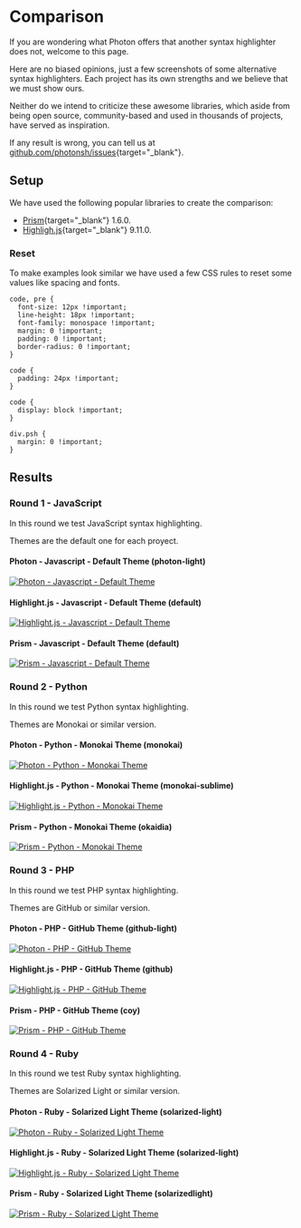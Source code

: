 # Comparison

If you are wondering what Photon offers that another syntax highlighter does not, welcome to this page.

Here are no biased opinions, just a few screenshots of some alternative syntax highlighters. Each project has its own strengths and we believe that we must show ours.

Neither do we intend to criticize these awesome libraries, which aside from being open source, community-based and used in thousands of projects, have served as inspiration.

If any result is wrong, you can tell us at [github.com/photonsh/issues](https://github.com/photonsh/issues){target="_blank"}.

## Setup

We have used the following popular libraries to create the comparison:

- [Prism](https://github.com/PrismJS/prism){target="_blank"} 1.6.0.
- [Highligh.js](https://github.com/isagalaev/highlight.js){target="_blank"} 9.11.0.

### Reset

To make examples look similar we have used a few CSS rules to reset some values like spacing and fonts.

``` {.language-css}
code, pre { 
  font-size: 12px !important;
  line-height: 18px !important;
  font-family: monospace !important;
  margin: 0 !important;
  padding: 0 !important;
  border-radius: 0 !important;
}

code {
  padding: 24px !important;
}

code {
  display: block !important;
}

div.psh {
  margin: 0 !important;
}
```

## Results

### Round 1 - JavaScript

In this round we test JavaScript syntax highlighting.

Themes are the default one for each proyect.

#### Photon - Javascript - Default Theme (photon-light)

[![Photon - Javascript - Default Theme](https://photon.sh/assets/img/comparison/javascript-default-photon.png)](https://photon.sh/assets/img/comparison/javascript-default-photon.png)

#### Highlight.js - Javascript - Default Theme (default)

[![Highlight.js - Javascript - Default Theme](https://photon.sh/assets/img/comparison/javascript-default-highlightjs.png)](https://photon.sh/assets/img/comparison/javascript-default-highlightjs.png)

#### Prism - Javascript - Default Theme (default)

[![Prism - Javascript - Default Theme](https://photon.sh/assets/img/comparison/javascript-default-prism.png)](https://photon.sh/assets/img/comparison/javascript-default-prism.png)

### Round 2 - Python

In this round we test Python syntax highlighting.

Themes are Monokai or similar version.

#### Photon - Python - Monokai Theme (monokai)

[![Photon - Python - Monokai Theme](https://photon.sh/assets/img/comparison/python-monokai-photon.png)](https://photon.sh/assets/img/comparison/python-monokai-photon.png)

#### Highlight.js - Python - Monokai Theme (monokai-sublime)

[![Highlight.js - Python - Monokai Theme](https://photon.sh/assets/img/comparison/python-monokai-highlightjs.png)](https://photon.sh/assets/img/comparison/python-monokai-highlightjs.png)

#### Prism - Python - Monokai Theme (okaidia)

[![Prism - Python - Monokai Theme](https://photon.sh/assets/img/comparison/python-monokai-prism.png)](https://photon.sh/assets/img/comparison/python-monokai-prism.png)

### Round 3 - PHP

In this round we test PHP syntax highlighting.

Themes are GitHub or similar version.

#### Photon - PHP - GitHub Theme (github-light)

[![Photon - PHP - GitHub Theme](https://photon.sh/assets/img/comparison/php-github-photon.png)](https://photon.sh/assets/img/comparison/php-github-photon.png)

#### Highlight.js - PHP - GitHub Theme (github)

[![Highlight.js - PHP - GitHub Theme](https://photon.sh/assets/img/comparison/php-github-highlightjs.png)](https://photon.sh/assets/img/comparison/php-github-highlightjs.png)

#### Prism - PHP - GitHub Theme (coy)

[![Prism - PHP - GitHub Theme](https://photon.sh/assets/img/comparison/php-github-prism.png)](https://photon.sh/assets/img/comparison/php-github-prism.png)

### Round 4 - Ruby

In this round we test Ruby syntax highlighting.

Themes are Solarized Light or similar version.

#### Photon - Ruby - Solarized Light Theme (solarized-light)

[![Photon - Ruby - Solarized Light Theme](https://photon.sh/assets/img/comparison/ruby-solarizedlight-photon.png)](https://photon.sh/assets/img/comparison/ruby-solarizedlight-photon.png)

#### Highlight.js - Ruby - Solarized Light Theme (solarized-light)

[![Highlight.js - Ruby - Solarized Light Theme](https://photon.sh/assets/img/comparison/ruby-solarizedlight-highlightjs.png)](https://photon.sh/assets/img/comparison/ruby-solarizedlight-highlightjs.png)

#### Prism - Ruby - Solarized Light Theme (solarizedlight)

[![Prism - Ruby - Solarized Light Theme](https://photon.sh/assets/img/comparison/ruby-solarizedlight-prism.png)](https://photon.sh/assets/img/comparison/ruby-solarizedlight-prism.png)
